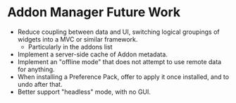 # Addon Manager Future Work

* Reduce coupling between data and UI, switching logical groupings of widgets into a MVC or similar framework.
  * Particularly in the addons list
* Implement a server-side cache of Addon metadata.
* Implement an "offline mode" that does not attempt to use remote data for anything.
* When installing a Preference Pack, offer to apply it once installed, and to undo after that.
* Better support "headless" mode, with no GUI.
